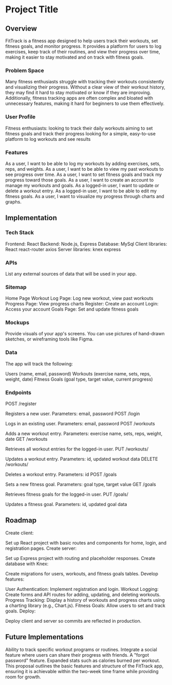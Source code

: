 # Project Title

## Overview

FitTrack is a fitness app designed to help users track their workouts, set fitness goals, and monitor progress. It provides a platform for users to log exercises, keep track of their routines, and view their progress over time, making it easier to stay motivated and on track with fitness goals.

### Problem Space

Many fitness enthusiasts struggle with tracking their workouts consistently and visualizing their progress. Without a clear view of their workout history, they may find it hard to stay motivated or know if they are improving. Additionally, fitness tracking apps are often complex and bloated with unnecessary features, making it hard for beginners to use them effectively.

### User Profile

Fitness enthusiasts:
looking to track their daily workouts
aiming to set fitness goals and track their progress
looking for a simple, easy-to-use platform to log workouts and see results

### Features

As a user, I want to be able to log my workouts by adding exercises, sets, reps, and weights.
As a user, I want to be able to view my past workouts to see progress over time.
As a user, I want to set fitness goals and track my progress toward those goals.
As a user, I want to create an account to manage my workouts and goals.
As a logged-in user, I want to update or delete a workout entry.
As a logged-in user, I want to be able to edit my fitness goals.
As a user, I want to visualize my progress through charts and graphs.

## Implementation

### Tech Stack

Frontend: React
Backend: Node.js, Express
Database: MySql
Client libraries:
React
react-router
axios
Server libraries:
knex
express

### APIs

List any external sources of data that will be used in your app.

### Sitemap

Home Page
Workout Log Page: Log new workout, view past workouts
Progress Page: View progress charts
Register: Create an account
Login: Access your account
Goals Page: Set and update fitness goals

### Mockups

Provide visuals of your app's screens. You can use pictures of hand-drawn sketches, or wireframing tools like Figma.

### Data

The app will track the following:

Users (name, email, password)
Workouts (exercise name, sets, reps, weight, date)
Fitness Goals (goal type, target value, current progress)

### Endpoints

POST /register

Registers a new user.
Parameters: email, password
POST /login

Logs in an existing user.
Parameters: email, password
POST /workouts

Adds a new workout entry.
Parameters: exercise name, sets, reps, weight, date
GET /workouts

Retrieves all workout entries for the logged-in user.
PUT /workouts/

Updates a workout entry.
Parameters: id, updated workout data
DELETE /workouts/

Deletes a workout entry.
Parameters: id
POST /goals

Sets a new fitness goal.
Parameters: goal type, target value
GET /goals

Retrieves fitness goals for the logged-in user.
PUT /goals/

Updates a fitness goal.
Parameters: id, updated goal data

## Roadmap

Create client:

Set up React project with basic routes and components for home, login, and registration pages.
Create server:

Set up Express project with routing and placeholder responses.
Create database with Knex:

Create migrations for users, workouts, and fitness goals tables.
Develop features:

User Authentication: Implement registration and login.
Workout Logging: Create forms and API routes for adding, updating, and deleting workouts.
Progress Tracking: Display a history of workouts and progress charts using a charting library (e.g., Chart.js).
Fitness Goals: Allow users to set and track goals.
Deploy:

Deploy client and server so commits are reflected in production.

## Future Implementations

Ability to track specific workout programs or routines.
Integrate a social feature where users can share their progress with friends.
A "forgot password" feature.
Expanded stats such as calories burned per workout.
This proposal outlines the basic features and structure of the FitTrack app, ensuring it is achievable within the two-week time frame while providing room for growth.
